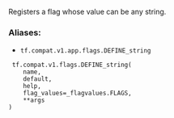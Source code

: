 
Registers a flag whose value can be any string.
### Aliases:
- `tf.compat.v1.app.flags.DEFINE_string`

```
 tf.compat.v1.flags.DEFINE_string(
    name,
    default,
    help,
    flag_values=_flagvalues.FLAGS,
    **args
)
```
